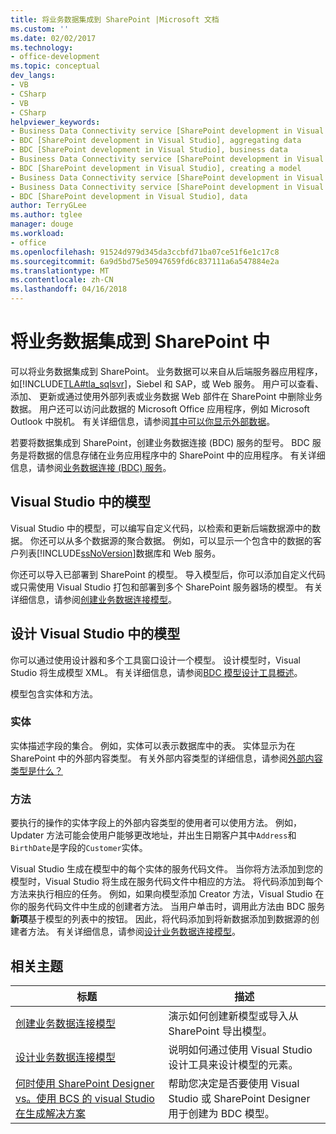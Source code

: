```yaml
---
title: 将业务数据集成到 SharePoint |Microsoft 文档
ms.custom: ''
ms.date: 02/02/2017
ms.technology:
- office-development
ms.topic: conceptual
dev_langs:
- VB
- CSharp
- VB
- CSharp
helpviewer_keywords:
- Business Data Connectivity service [SharePoint development in Visual Studio], business data
- BDC [SharePoint development in Visual Studio], aggregating data
- BDC [SharePoint development in Visual Studio], business data
- Business Data Connectivity service [SharePoint development in Visual Studio], aggregating data
- BDC [SharePoint development in Visual Studio], creating a model
- Business Data Connectivity service [SharePoint development in Visual Studio], creating a model
- Business Data Connectivity service [SharePoint development in Visual Studio], data
- BDC [SharePoint development in Visual Studio], data
author: TerryGLee
ms.author: tglee
manager: douge
ms.workload:
- office
ms.openlocfilehash: 91524d979d345da3ccbfd71ba07ce51f6e1c17c8
ms.sourcegitcommit: 6a9d5bd75e50947659fd6c837111a6a547884e2a
ms.translationtype: MT
ms.contentlocale: zh-CN
ms.lasthandoff: 04/16/2018
---
```

# <a name="integrating-business-data-into-sharepoint"></a>将业务数据集成到 SharePoint 中
  可以将业务数据集成到 SharePoint。 业务数据可以来自从后端服务器应用程序，如[!INCLUDE[TLA#tla_sqlsvr](../sharepoint/includes/tlasharptla-sqlsvr-md.md)]，Siebel 和 SAP，或 Web 服务。 用户可以查看、 添加、 更新或通过使用外部列表或业务数据 Web 部件在 SharePoint 中删除业务数据。  用户还可以访问此数据的 Microsoft Office 应用程序，例如 Microsoft Outlook 中脱机。 有关详细信息，请参阅[其中可以你显示外部数据](http://go.microsoft.com/fwlink/?LinkId=169295)。  
  
 若要将数据集成到 SharePoint，创建业务数据连接 (BDC) 服务的型号。 BDC 服务是将数据的信息存储在业务应用程序中的 SharePoint 中的应用程序。 有关详细信息，请参阅[业务数据连接 (BDC) 服务](http://go.microsoft.com/fwlink/?LinkID=169276)。  
  
## <a name="models-in-visual-studio"></a>Visual Studio 中的模型  
 Visual Studio 中的模型，可以编写自定义代码，以检索和更新后端数据源中的数据。 你还可以从多个数据源的聚合数据。 例如，可以显示一个包含中的数据的客户列表[!INCLUDE[ssNoVersion](../sharepoint/includes/ssnoversion-md.md)]数据库和 Web 服务。  
  
 你还可以导入已部署到 SharePoint 的模型。 导入模型后，你可以添加自定义代码或只需使用 Visual Studio 打包和部署到多个 SharePoint 服务器场的模型。 有关详细信息，请参阅[创建业务数据连接模型](../sharepoint/creating-a-business-data-connectivity-model.md)。  
  
## <a name="designing-a-model-in-visual-studio"></a>设计 Visual Studio 中的模型  
 你可以通过使用设计器和多个工具窗口设计一个模型。 设计模型时，Visual Studio 将生成模型 XML。 有关详细信息，请参阅[BDC 模型设计工具概述](../sharepoint/bdc-model-design-tools-overview.md)。  
  
 模型包含实体和方法。  
  
### <a name="entities"></a>实体  
 实体描述字段的集合。 例如，实体可以表示数据库中的表。 实体显示为在 SharePoint 中的外部内容类型。 有关外部内容类型的详细信息，请参阅[外部内容类型是什么？](http://go.microsoft.com/fwlink/?LinkId=169293)  
  
### <a name="methods"></a>方法  
 要执行的操作的实体字段上的外部内容类型的使用者可以使用方法。 例如，Updater 方法可能会使用户能够更改地址，并出生日期客户其中`Address`和`BirthDate`是字段的`Customer`实体。  
  
 Visual Studio 生成在模型中的每个实体的服务代码文件。 当你将方法添加到您的模型时，Visual Studio 将生成在服务代码文件中相应的方法。 将代码添加到每个方法来执行相应的任务。 例如，如果向模型添加 Creator 方法，Visual Studio 在你的服务代码文件中生成的创建者方法。 当用户单击时，调用此方法由 BDC 服务**新项**基于模型的列表中的按钮。 因此，将代码添加到将新数据添加到数据源的创建者方法。 有关详细信息，请参阅[设计业务数据连接模型](../sharepoint/designing-a-business-data-connectivity-model.md)。  
  
## <a name="related-topics"></a>相关主题  
  
|标题|描述|  
|-----------|-----------------|  
|[创建业务数据连接模型](../sharepoint/creating-a-business-data-connectivity-model.md)|演示如何创建新模型或导入从 SharePoint 导出模型。|  
|[设计业务数据连接模型](../sharepoint/designing-a-business-data-connectivity-model.md)|说明如何通过使用 Visual Studio 设计工具来设计模型的元素。|  
|[何时使用 SharePoint Designer vs。使用 BCS 的 visual Studio 在生成解决方案](http://go.microsoft.com/fwlink/?LinkID=183448)|帮助您决定是否要使用 Visual Studio 或 SharePoint Designer 用于创建为 BDC 模型。|  
  
  